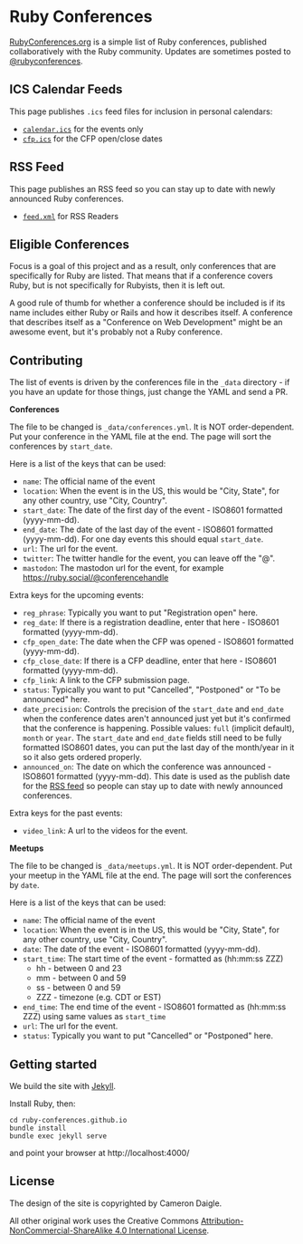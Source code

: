 # Ruby Conferences

[RubyConferences.org][r] is a simple list of Ruby conferences, published
collaboratively with the Ruby community. Updates are sometimes posted to
[@rubyconferences][t].

[r]: https://rubyconferences.org/
[t]: https://twitter.com/rubyconferences

## ICS Calendar Feeds

This page publishes `.ics` feed files for inclusion in personal calendars:

- [`calendar.ics`](https://rubyconferences.org/calendar.ics) for the events only
- [`cfp.ics`](https://rubyconferences.org/cfp.ics) for the CFP open/close dates

## RSS Feed

This page publishes an RSS feed so you can stay up to date with newly announced Ruby conferences.

- [`feed.xml`](https://rubyconferences.org/feed.xml) for RSS Readers


## Eligible Conferences

Focus is a goal of this project and as a result, only conferences that are
specifically for Ruby are listed. That means that if a conference covers Ruby,
but is not specifically for Rubyists, then it is left out.

A good rule of thumb for whether a conference should be included is if its name
includes either Ruby or Rails and how it describes itself. A conference that
describes itself as a "Conference on Web Development" might be an awesome event,
but it's probably not a Ruby conference.

## Contributing

The list of events is driven by the conferences file in the `_data` directory - if you have an update for those things, just change the YAML and send a PR.

**Conferences**

The file to be changed is `_data/conferences.yml`. It is NOT order-dependent.
Put your conference in the YAML file at the end.
The page will sort the conferences by `start_date`.

Here is a list of the keys that can be used:

* `name`: The official name of the event
* `location`: When the event is in the US, this would be "City, State", for any
  other country, use "City, Country".
* `start_date`: The date of the first day of the event - ISO8601 formatted (yyyy-mm-dd).
* `end_date`: The date of the last day of the event - ISO8601 formatted (yyyy-mm-dd). For one day events this should equal `start_date`.
* `url`: The url for the event.
* `twitter`: The twitter handle for the event, you can leave off the "@".
* `mastodon`: The mastodon url for the event, for example https://ruby.social/@conferencehandle

Extra keys for the upcoming events:

* `reg_phrase`: Typically you want to put "Registration open" here.
* `reg_date`: If there is a registration deadline, enter that here - ISO8601 formatted (yyyy-mm-dd).
* `cfp_open_date`: The date when the CFP was opened - ISO8601 formatted (yyyy-mm-dd).
* `cfp_close_date`: If there is a CFP deadline, enter that here - ISO8601 formatted (yyyy-mm-dd).
* `cfp_link`: A link to the CFP submission page.
* `status`:  Typically you want to put "Cancelled", "Postponed" or "To be announced" here.
* `date_precision`: Controls the precision of the `start_date` and `end_date` when the conference dates aren't announced just yet but it's confirmed that the conference is happening. Possible values: `full` (implicit default), `month` or `year`. The `start_date` and `end_date` fields still need to be fully formatted ISO8601 dates, you can put the last day of the month/year in it so it also gets ordered properly.
* `announced_on`: The date on which the conference was announced - ISO8601 formatted (yyyy-mm-dd). This date is used as the publish date for the [RSS feed](https://rubyconferences.org/feed.xml) so people can stay up to date with newly announced conferences.

Extra keys for the past events:

* `video_link`: A url to the videos for the event.

**Meetups**

The file to be changed is `_data/meetups.yml`. It is NOT order-dependent.
Put your meetup in the YAML file at the end.
The page will sort the conferences by `date`.

Here is a list of the keys that can be used:

* `name`: The official name of the event
* `location`: When the event is in the US, this would be "City, State", for any
  other country, use "City, Country".
* `date`: The date of the event - ISO8601 formatted (yyyy-mm-dd).
* `start_time`: The start time of the event - formatted as (hh:mm:ss ZZZ)
  * hh - between 0 and 23
  * mm - between 0 and 59
  * ss - between 0 and 59
  * ZZZ - timezone (e.g. CDT or EST)
* `end_time`: The end time of the event - ISO8601 formatted as (hh:mm:ss ZZZ) using same values as `start_time`
* `url`: The url for the event.
* `status`:  Typically you want to put "Cancelled" or "Postponed" here.

## Getting started

We build the site with [Jekyll](https://jekyllrb.com/).

Install Ruby, then:
```
cd ruby-conferences.github.io
bundle install
bundle exec jekyll serve
```
and point your browser at http://localhost:4000/

## License

The design of the site is copyrighted by Cameron Daigle.

All other original work uses the Creative Commons
[Attribution-NonCommercial-ShareAlike 4.0 International License][l].

[l]: https://creativecommons.org/licenses/by-nc-sa/4.0/deed.en_US
